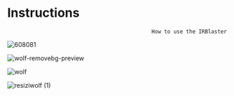 # Instructions
                                                  How to use the IRBlaster

![608081](https://github.com/DTECH-Lab/Instructions/assets/38139157/8d7a8594-ee2a-49b3-85ee-58cbd0bcb4e1)



![wolf-removebg-preview](https://github.com/DTECH-Lab/Instructions/assets/38139157/46917c22-2939-4cc7-9971-7e23a6a5c68b)





![wolf](https://github.com/DTECH-Lab/Instructions/assets/38139157/047e9705-ed95-4baf-b4be-40a5c630dbda)


![resiziwolf (1)](https://github.com/DTECH-Lab/Instructions/assets/38139157/eeaee24f-d316-4838-b7cf-debe15e7b60d)




